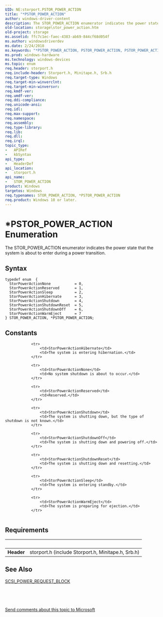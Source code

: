 ```yaml
---
UID: NE:storport.PSTOR_POWER_ACTION
title: "*PSTOR_POWER_ACTION"
author: windows-driver-content
description: The STOR_POWER_ACTION enumerator indicates the power state that the system is about to enter during a power transition.
old-location: storage\stor_power_action.htm
old-project: storage
ms.assetid: ffc7c1ec-faec-4383-ab69-844cf68d054f
ms.author: windowsdriverdev
ms.date: 2/24/2018
ms.keywords: "*PSTOR_POWER_ACTION, PSTOR_POWER_ACTION, PSTOR_POWER_ACTION enumeration pointer [Storage Devices], STOR_POWER_ACTION, STOR_POWER_ACTION enumeration [Storage Devices], StorPowerActionHibernate, StorPowerActionNone, StorPowerActionReserved, StorPowerActionShutdown, StorPowerActionShutdownOff, StorPowerActionShutdownReset, StorPowerActionSleep, StorPowerActionWarmEject, storage.stor_power_action, storport/PSTOR_POWER_ACTION, storport/STOR_POWER_ACTION, storport/StorPowerActionHibernate, storport/StorPowerActionNone, storport/StorPowerActionReserved, storport/StorPowerActionShutdown, storport/StorPowerActionShutdownOff, storport/StorPowerActionShutdownReset, storport/StorPowerActionSleep, storport/StorPowerActionWarmEject, structs-storport_53754a67-bd34-4f06-92ba-2f45d7fa66a9.xml"
ms.prod: windows-hardware
ms.technology: windows-devices
ms.topic: enum
req.header: storport.h
req.include-header: Storport.h, Minitape.h, Srb.h
req.target-type: Windows
req.target-min-winverclnt: 
req.target-min-winversvr: 
req.kmdf-ver: 
req.umdf-ver: 
req.ddi-compliance: 
req.unicode-ansi: 
req.idl: 
req.max-support: 
req.namespace: 
req.assembly: 
req.type-library: 
req.lib: 
req.dll: 
req.irql: 
topic_type:
-	APIRef
-	kbSyntax
api_type:
-	HeaderDef
api_location:
-	storport.h
api_name:
-	STOR_POWER_ACTION
product: Windows
targetos: Windows
req.typenames: STOR_POWER_ACTION, *PSTOR_POWER_ACTION
req.product: Windows 10 or later.
---
```


# *PSTOR_POWER_ACTION Enumeration
The STOR_POWER_ACTION enumerator indicates the power state that the system is about to enter during a power transition.

## Syntax
````
typedef enum  { 
  StorPowerActionNone           = 0,
  StorPowerActionReserved       = 1,
  StorPowerActionSleep          = 2,
  StorPowerActionHibernate      = 3,
  StorPowerActionShutdown       = 4,
  StorPowerActionShutdownReset  = 5,
  StorPowerActionShutdownOff    = 6,
  StorPowerActionWarmEject      = 7
} STOR_POWER_ACTION, *PSTOR_POWER_ACTION;
````

## Constants

<table>
            
                <tr>
                    <td>StorPowerActionHibernate</td>
                    <td>The system is entering hibernation.</td>
                </tr>
            
                <tr>
                    <td>StorPowerActionNone</td>
                    <td>No system shutdown is about to occur.</td>
                </tr>
            
                <tr>
                    <td>StorPowerActionReserved</td>
                    <td>Reserved.</td>
                </tr>
            
                <tr>
                    <td>StorPowerActionShutdown</td>
                    <td>The system is shutting down, but the type of shutdown is not known.</td>
                </tr>
            
                <tr>
                    <td>StorPowerActionShutdownOff</td>
                    <td>The system is shutting down and powering off.</td>
                </tr>
            
                <tr>
                    <td>StorPowerActionShutdownReset</td>
                    <td>The system is shutting down and resetting.</td>
                </tr>
            
                <tr>
                    <td>StorPowerActionSleep</td>
                    <td>The system is entering standby.</td>
                </tr>
            
                <tr>
                    <td>StorPowerActionWarmEject</td>
                    <td>The system is preparing for ejection.</td>
                </tr>
</table>


## Requirements
| &nbsp; | &nbsp; |
| ---- |:---- |
| **Header** | storport.h (include Storport.h, Minitape.h, Srb.h) |

## See Also

<a href="..\storport\ns-storport-_scsi_power_request_block.md">SCSI_POWER_REQUEST_BLOCK</a>



 

 

<a href="mailto:wsddocfb@microsoft.com?subject=Documentation%20feedback [storage\storage]:%20STOR_POWER_ACTION enumeration%20 RELEASE:%20(2/24/2018)&amp;body=%0A%0APRIVACY STATEMENT%0A%0AWe use your feedback to improve the documentation. We don't use your email address for any other purpose, and we'll remove your email address from our system after the issue that you're reporting is fixed. While we're working to fix this issue, we might send you an email message to ask for more info. Later, we might also send you an email message to let you know that we've addressed your feedback.%0A%0AFor more info about Microsoft's privacy policy, see http://privacy.microsoft.com/en-us/default.aspx." title="Send comments about this topic to Microsoft">Send comments about this topic to Microsoft</a>